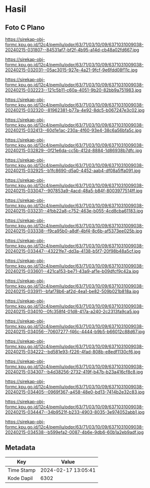 # Hasil

## Foto C Plano

https://sirekap-obj-formc.kpu.go.id/12c4/pemilu/pdpr/63/71/03/10/09/6371031009038-20240215-031807--84531af7-bf2f-4b95-a14d-cb48a02fd667.jpg

https://sirekap-obj-formc.kpu.go.id/12c4/pemilu/pdpr/63/71/03/10/09/6371031009038-20240215-032031--05ac3015-927e-4a21-9fcf-9e6fdd08f11c.jpg

https://sirekap-obj-formc.kpu.go.id/12c4/pemilu/pdpr/63/71/03/10/09/6371031009038-20240215-032223--121c5b11-c60a-4051-9b20-82bb9a751983.jpg

https://sirekap-obj-formc.kpu.go.id/12c4/pemilu/pdpr/63/71/03/10/09/6371031009038-20240215-032320--81962381-b77a-4e92-8dc5-b067247e3c02.jpg

https://sirekap-obj-formc.kpu.go.id/12c4/pemilu/pdpr/63/71/03/10/09/6371031009038-20240215-032413--60d1e1ac-230a-4f60-93e4-38c6a56bfa5c.jpg

https://sirekap-obj-formc.kpu.go.id/12c4/pemilu/pdpr/63/71/03/10/09/6371031009038-20240215-032829--0f21e6da-cc5b-412d-8884-1d86938b7dfc.jpg

https://sirekap-obj-formc.kpu.go.id/12c4/pemilu/pdpr/63/71/03/10/09/6371031009038-20240215-032925--b1fc8690-d5a0-4452-aab4-df08a5ffa091.jpg

https://sirekap-obj-formc.kpu.go.id/12c4/pemilu/pdpr/63/71/03/10/09/6371031009038-20240215-033047--907853a9-4acd-48a5-b84f-8003977514ff.jpg

https://sirekap-obj-formc.kpu.go.id/12c4/pemilu/pdpr/63/71/03/10/09/6371031009038-20240215-033231--4fbb22a8-c752-463e-b055-4cd8cba61183.jpg

https://sirekap-obj-formc.kpu.go.id/12c4/pemilu/pdpr/63/71/03/10/09/6371031009038-20240215-033338--f9ca95b0-a8df-4bf4-8c6b-af5373ee025b.jpg

https://sirekap-obj-formc.kpu.go.id/12c4/pemilu/pdpr/63/71/03/10/09/6371031009038-20240215-033447--43221fe7-dd3a-4138-b5f7-20f98b48a5cf.jpg

https://sirekap-obj-formc.kpu.go.id/12c4/pemilu/pdpr/63/71/03/10/09/6371031009038-20240215-033601--421ca153-be71-43a9-af1e-b09dfcf9c42a.jpg

https://sirekap-obj-formc.kpu.go.id/12c4/pemilu/pdpr/63/71/03/10/09/6371031009038-20240215-033911--bfaf78b6-af2d-4ea1-be82-509b021b818a.jpg

https://sirekap-obj-formc.kpu.go.id/12c4/pemilu/pdpr/63/71/03/10/09/6371031009038-20240215-034010--0fc358f4-01d8-417a-a240-2c2313fa9ca5.jpg

https://sirekap-obj-formc.kpu.go.id/12c4/pemilu/pdpr/63/71/03/10/09/6371031009038-20240215-034056--70607277-f46c-4444-b9b5-b66012c88d67.jpg

https://sirekap-obj-formc.kpu.go.id/12c4/pemilu/pdpr/63/71/03/10/09/6371031009038-20240215-034222--bd581e93-f226-4fad-808b-e8edf1130cf6.jpg

https://sirekap-obj-formc.kpu.go.id/12c4/pemilu/pdpr/63/71/03/10/09/6371031009038-20240215-034307--b4d38256-2732-419f-b47b-b23a416cf8c8.jpg

https://sirekap-obj-formc.kpu.go.id/12c4/pemilu/pdpr/63/71/03/10/09/6371031009038-20240215-034405--0969f367-a458-48e0-bd13-7414b2e32c83.jpg

https://sirekap-obj-formc.kpu.go.id/12c4/pemilu/pdpr/63/71/03/10/09/6371031009038-20240215-034447--34b9521f-b233-4903-8035-3e974052abb1.jpg

https://sirekap-obj-formc.kpu.go.id/12c4/pemilu/pdpr/63/71/03/10/09/6371031009038-20240215-034538--b599efa2-0087-4b6e-9db6-60b1a2eb9adf.jpg


## Metadata

| Key        | Value               |
| ---------- | ------------------- |
| Time Stamp | 2024-02-17 13:05:41 |
| Kode Dapil | 6302                |



